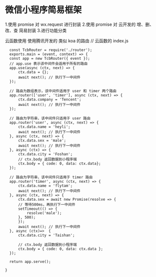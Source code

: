 # 微信小程序简易框架
  1.使用 promise 对 wx.request 进行封装
  2.使用 promise 对 云开发的 增、删、改、查 简易封装
  3.进行功能分类
  
  云函数使用
   		使用腾讯开发的 类似 koa 的路由
      // 云函数的 index.js
      
      const TcbRouter = require('./router');
      exports.main = (event, context) => {
      const app = new TcbRouter({ event });
      // app.use 表示该中间件会适用于所有的路由
      app.use(async (ctx, next) => {
          ctx.data = {};
          await next(); // 执行下一中间件
      });
      
      // 路由为数组表示，该中间件适用于 user 和 timer 两个路由
      app.router(['user', 'timer'], async (ctx, next) => {
          ctx.data.company = 'Tencent';
          await next(); // 执行下一中间件
      });
      
      // 路由为字符串，该中间件只适用于 user 路由
      app.router('user', async (ctx, next) => {
          ctx.data.name = 'heyli';
          await next(); // 执行下一中间件
      }, async (ctx, next) => {
          ctx.data.sex = 'male';
          await next(); // 执行下一中间件
      }, async (ctx) => {
          ctx.data.city = 'Foshan';
          // ctx.body 返回数据到小程序端
          ctx.body = { code: 0, data: ctx.data};
      });

      // 路由为字符串，该中间件只适用于 timer 路由
      app.router('timer', async (ctx, next) => {
          ctx.data.name = 'flytam';
          await next(); // 执行下一中间件
      }, async (ctx, next) => {
          ctx.data.sex = await new Promise(resolve => {
          // 等待500ms，再执行下一中间件
          setTimeout(() => {
              resolve('male');
          }, 500);
          });
          await next(); // 执行下一中间件
      }, async (ctx)=>  {
          ctx.data.city = 'Taishan';

          // ctx.body 返回数据到小程序端
          ctx.body = { code: 0, data: ctx.data };
      });

      return app.serve();

    }

